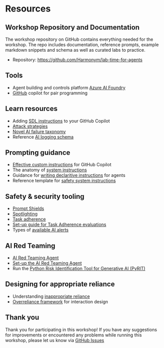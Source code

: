 # Resources

## Workshop Repository and Documentation

The workshop repository on GitHub contains everything needed for the workshop. The repo includes documentation, reference prompts, example markdown snippets and schema as well as curated labs to practice.

* Repository: <a href="https://github.com/Harmonym/lab-time-for-agents" target="_blank" rel="noopener noreferrer"> https://github.com/Harmonym/lab-time-for-agents</a>

## Tools

* Agent building and controls platform <a href="https://ai.azure.com" target="_blank" rel="noopener noreferrer">Azure AI Foundry</a>
* <a href="https://learn.microsoft.com/azure/ai-services/openai/how-to/function-calling" target="_blank" rel="noopener noreferrer">GitHub</a> copilot for pair programming

## Learn resources

* Adding <a href="https://docs.github.com/en/copilot/how-tos/configure-custom-instructions/add-personal-instructions" target="_blank" rel="noopener noreferrer">SDL instructions</a> to your GitHub Copilot
* <a href="https://learn.microsoft.com/en-us/azure/ai-foundry/concepts/ai-red-teaming-agent" target="_blank" rel="noopener noreferrer"> Attack strategies</a>
* <a href="https://cdn-dynmedia-1.microsoft.com/is/content/microsoftcorp/microsoft/final/en-us/microsoft-brand/documents/Taxonomy-of-Failure-Mode-in-Agentic-AI-Systems-Whitepaper.pdf" target="_blank" rel="noopener noreferrer">Novel AI failure taxonomy</a>
* Reference <a href="https://learn.microsoft.com/en-us/purview/audit-copilot#user-activities-with-copilot-and-ai-applications" target="_blank" rel="noopener noreferrer">AI logging schema</a>


## Prompting guidance

* <a href="https://github.com/Harmonym/lab-time-for-agents/blob/main/docs/docs/copilot-instructions.md" target="_blank" rel="noopener noreferrer">Effective custom instructions</a> for GitHub Copilot
* The anatomy of <a href="https://learn.microsoft.com/en-us/azure/ai-foundry/openai/concepts/system-message?tabs=top-techniques#summary-of-best-practices" target="_blank" rel="noopener noreferrer">system instructions</a>
* Guidance for <a href="https://learn.microsoft.com/en-us/microsoft-365-copilot/extensibility/declarative-agent-instructions" target="_blank" rel="noopener noreferrer">writing declaritive instructions</a> for agents
* Reference template for <a href="https://learn.microsoft.com/en-us/azure/ai-foundry/openai/concepts/safety-system-message-templates" target="_blank" rel="noopener noreferrer">safety system instructions</a>


## Safety & security tooling

* <a href="https://learn.microsoft.com/en-us/azure/ai-foundry/openai/concepts/content-filter-prompt-shields" target="_blank" rel="noopener noreferrer">Prompt Shields</a>
* <a href="https://learn.microsoft.com/en-us/azure/ai-foundry/openai/concepts/content-filter-prompt-shields#spotlighting-for-prompt-shields-preview" target="_blank" rel="noopener noreferrer">Spotlighting</a>
* <a href="https://learn.microsoft.com/en-us/azure/ai-foundry/concepts/evaluation-evaluators/agent-evaluators#task-adherence-output" target="_blank" rel="noopener noreferrer">Task adherence</a>
* <a href="https://github.com/Azure-Samples/azureai-samples/blob/main/scenarios/evaluate/Supported_Evaluation_Metrics/Agent_Evaluation/AI_Judge_Evaluator_Task_Adherence.ipynb" target="_blank" rel="noopener noreferrer">Set-up guide for Task Adherence evaluations</a>
* Types of <a href="https://learn.microsoft.com/en-us/azure/defender-for-cloud/alerts-ai-workloads" target="_blank" rel="noopener noreferrer">available AI alerts</a>


## AI Red Teaming

* <a href="https://learn.microsoft.com/en-us/azure/ai-foundry/concepts/ai-red-teaming-agent" target="_blank" rel="noopener noreferrer">AI Red Teaming Agent</a>
* <a href="https://github.com/Azure-Samples/azureai-samples/tree/main/scenarios/evaluate/AI_RedTeaming" target="_blank" rel="noopener noreferrer"> Set-up the AI Red Teaming Agent</a>
* Run the <a href="https://github.com/Azure/PyRIT" target="_blank" rel="noopener noreferrer">Python Risk Identification Tool for Generative AI (PyRIT)</a>


## Designing for appropriate reliance
* Understanding <a href="https://www.microsoft.com/en-us/research/publication/overreliance-on-ai-literature-review/" target="_blank" rel="noopener noreferrer">inappropriate reliance</a>
* <a href="https://learn.microsoft.com/en-us/ai/playbook/technology-guidance/overreliance-on-ai/overreliance-on-ai" target="_blank" rel="noopener noreferrer">Overreliance framework</a> for interaction design



## Thank you

Thank you for participating in this workshop! If you have any suggestions for improvements or encountered any problems while running this workshop, please let us know via <a href="https://github.com/Harmonym/lab-time-for-agents/issues" target="_blank" rel="noopener noreferrer">GitHub Issues</a>


